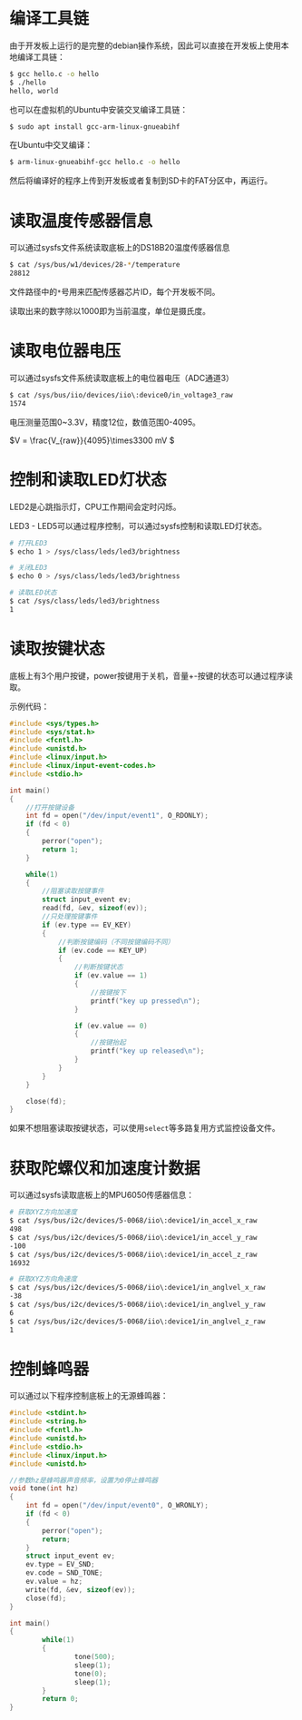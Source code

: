 # 编译工具链

由于开发板上运行的是完整的debian操作系统，因此可以直接在开发板上使用本地编译工具链：

```bash
$ gcc hello.c -o hello
$ ./hello
hello, world
```

也可以在虚拟机的Ubuntu中安装交叉编译工具链：

```bash
$ sudo apt install gcc-arm-linux-gnueabihf
```

在Ubuntu中交叉编译：

```bash
$ arm-linux-gnueabihf-gcc hello.c -o hello
```

然后将编译好的程序上传到开发板或者复制到SD卡的FAT分区中，再运行。

# 读取温度传感器信息

可以通过sysfs文件系统读取底板上的DS18B20温度传感器信息

```bash
$ cat /sys/bus/w1/devices/28-*/temperature
28812
```

文件路径中的`*`号用来匹配传感器芯片ID，每个开发板不同。

读取出来的数字除以1000即为当前温度，单位是摄氏度。

# 读取电位器电压

可以通过sysfs文件系统读取底板上的电位器电压（ADC通道3）

```bash
$ cat /sys/bus/iio/devices/iio\:device0/in_voltage3_raw
1574
```

电压测量范围0~3.3V，精度12位，数值范围0-4095。

$V = \frac{V_{raw}}{4095}\times3300 mV $

# 控制和读取LED灯状态

LED2是心跳指示灯，CPU工作期间会定时闪烁。

LED3 - LED5可以通过程序控制，可以通过sysfs控制和读取LED灯状态。

```bash
# 打开LED3
$ echo 1 > /sys/class/leds/led3/brightness

# 关闭LED3
$ echo 0 > /sys/class/leds/led3/brightness

# 读取LED状态
$ cat /sys/class/leds/led3/brightness
1
```

# 读取按键状态

底板上有3个用户按键，power按键用于关机，音量+-按键的状态可以通过程序读取。

示例代码：

```C
#include <sys/types.h>
#include <sys/stat.h>
#include <fcntl.h>
#include <unistd.h>
#include <linux/input.h>
#include <linux/input-event-codes.h>
#include <stdio.h>

int main()
{
    //打开按键设备
    int fd = open("/dev/input/event1", O_RDONLY);
    if (fd < 0)
    {
        perror("open");
        return 1;
    }

    while(1)
    {
        //阻塞读取按键事件
        struct input_event ev;
        read(fd, &ev, sizeof(ev));
        //只处理按键事件
        if (ev.type == EV_KEY)
        {
            //判断按键编码（不同按键编码不同）
            if (ev.code == KEY_UP)
            {
                //判断按键状态
                if (ev.value == 1)
                {
                    //按键按下
                    printf("key up pressed\n");
                }

                if (ev.value == 0)
                {
                    //按键抬起
                    printf("key up released\n");
                }
            }
        }
    }

    close(fd);
}
```

如果不想阻塞读取按键状态，可以使用`select`等多路复用方式监控设备文件。

# 获取陀螺仪和加速度计数据

可以通过sysfs读取底板上的MPU6050传感器信息：

```bash
# 获取XYZ方向加速度
$ cat /sys/bus/i2c/devices/5-0068/iio\:device1/in_accel_x_raw
498
$ cat /sys/bus/i2c/devices/5-0068/iio\:device1/in_accel_y_raw
-100
$ cat /sys/bus/i2c/devices/5-0068/iio\:device1/in_accel_z_raw
16932

# 获取XYZ方向角速度
$ cat /sys/bus/i2c/devices/5-0068/iio\:device1/in_anglvel_x_raw
-38
$ cat /sys/bus/i2c/devices/5-0068/iio\:device1/in_anglvel_y_raw
6
$ cat /sys/bus/i2c/devices/5-0068/iio\:device1/in_anglvel_z_raw
1
```

# 控制蜂鸣器

可以通过以下程序控制底板上的无源蜂鸣器：

```C
#include <stdint.h>
#include <string.h>
#include <fcntl.h>
#include <unistd.h>
#include <stdio.h>
#include <linux/input.h>
#include <unistd.h>

//参数hz是蜂鸣器声音频率，设置为0停止蜂鸣器
void tone(int hz)
{
    int fd = open("/dev/input/event0", O_WRONLY);
    if (fd < 0)
    {
        perror("open");
        return;
    }
    struct input_event ev;
    ev.type = EV_SND;
    ev.code = SND_TONE;
    ev.value = hz;
    write(fd, &ev, sizeof(ev));
    close(fd);
}

int main()
{
        while(1)
        {
                tone(500);
                sleep(1);
                tone(0);
                sleep(1);
        }
        return 0;
}
```

